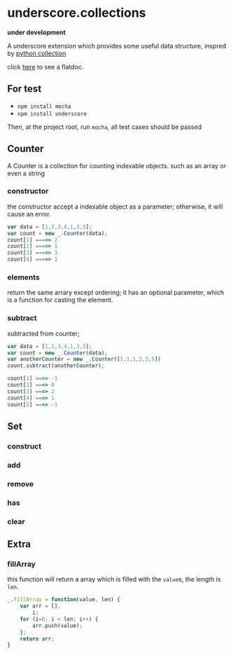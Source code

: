 underscore.collections
======================

**under development**

A underscore extension which provides some useful data structure, inspred by [python collection](http://docs.python.org/2/library/collections.html)

click [here](http://zhy0216.github.io/underscore.collections/) to see a flatdoc.


For test
-------------
* `npm install mocha`
* `npm install underscore`

Then, at the project root, run `mocha`, all test cases should be passed

Counter
-------------
A Counter is a collection for counting indexable objects. such as an array or even a string

### constructor
the constructor accept a indexable object as a parameter; otherwise, it will cause an error.

```js
var data = [1,2,3,4,1,3,3];
var count = new _.Counter(data);
count[1] ====> 2
count[2] ====> 1
count[3] ====> 3
count[4] ====> 1
```

### elements
return the same arrary except ordering; it has an optional parameter, which is a function for casting the element.



### subtract
subtracted from counter;

```js
var data = [1,2,3,4,1,3,3];
var count = new _.Counter(data);
var anotherCounter = new _.Counter([1,1,1,2,3,5])
count.subtract(anotherCounter);

count[1] ===> -1
count[2] ===> 0
count[3] ===> 2
count[4] ===> 1
count[5] ===> -1
```

Set
------------

### construct


### add


### remove

### has


### clear

Extra
-----------

### fillArray
this function will return a array which is filled with the `value`s, the length is `len`.

```js
_.fillArray = function(value, len) {
    var arr = [],
        i;
    for (i=0; i < len; i++) {
        arr.push(value);
    };
    return arr;
}
```











